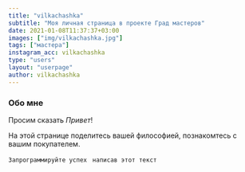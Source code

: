 ```yaml
---
title: "vilkachashka"
subtitle: "Моя личная страница в проекте Град мастеров"
date: 2021-01-08T11:37:37+03:00
images: ["img/vilkachashka.jpg"]
tags: ["мастера"]
instagram_acc: vilkachashka
type: "users"
layout: "userpage"
author: vilkachashka
---
```


### Обо мне
Просим сказать  *Привет*!

На этой странице поделитесь вашей философией, познакомтесь с вашим покупателем.

```Запрограммируйте успех ```
```написав этот текст```
